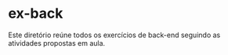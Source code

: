 # ex-back
Este diretório reúne todos os exercícios de back-end seguindo as atividades propostas em aula.
